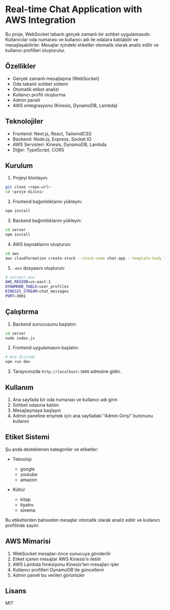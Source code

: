 # Real-time Chat Application with AWS Integration

Bu proje, WebSocket tabanlı gerçek zamanlı bir sohbet uygulamasıdır. Kullanıcılar oda numarası ve kullanıcı adı ile odalara katılabilir ve mesajlaşabilirler. Mesajlar içindeki etiketler otomatik olarak analiz edilir ve kullanıcı profilleri oluşturulur.

## Özellikler

- Gerçek zamanlı mesajlaşma (WebSocket)
- Oda tabanlı sohbet sistemi
- Otomatik etiket analizi
- Kullanıcı profili oluşturma
- Admin paneli
- AWS entegrasyonu (Kinesis, DynamoDB, Lambda)

## Teknolojiler

- Frontend: Next.js, React, TailwindCSS
- Backend: Node.js, Express, Socket.IO
- AWS Servisleri: Kinesis, DynamoDB, Lambda
- Diğer: TypeScript, CORS

## Kurulum

1. Projeyi klonlayın:
```bash
git clone <repo-url>
cd <proje-dizini>
```

2. Frontend bağımlılıklarını yükleyin:
```bash
npm install
```

3. Backend bağımlılıklarını yükleyin:
```bash
cd server
npm install
```

4. AWS kaynaklarını oluşturun:
```bash
cd aws
aws cloudformation create-stack --stack-name chat-app --template-body file://template.yaml
```

5. `.env` dosyasını oluşturun:
```bash
# server/.env
AWS_REGION=us-east-1
DYNAMODB_TABLE=user_profiles
KINESIS_STREAM=chat_messages
PORT=3001
```

## Çalıştırma

1. Backend sunucusunu başlatın:
```bash
cd server
node index.js
```

2. Frontend uygulamasını başlatın:
```bash
# Ana dizinde
npm run dev
```

3. Tarayıcınızda `http://localhost:3000` adresine gidin.

## Kullanım

1. Ana sayfada bir oda numarası ve kullanıcı adı girin
2. Sohbet odasına katılın
3. Mesajlaşmaya başlayın
4. Admin paneline erişmek için ana sayfadaki "Admin Girişi" butonunu kullanın

## Etiket Sistemi

Şu anda desteklenen kategoriler ve etiketler:

- Teknoloji
  - google
  - youtube
  - amazon

- Kültür
  - kitap
  - tiyatro
  - sinema

Bu etiketlerden bahseden mesajlar otomatik olarak analiz edilir ve kullanıcı profilinde sayılır.

## AWS Mimarisi

1. WebSocket mesajları önce sunucuya gönderilir
2. Etiket içeren mesajlar AWS Kinesis'e iletilir
3. AWS Lambda fonksiyonu Kinesis'ten mesajları işler
4. Kullanıcı profilleri DynamoDB'de güncellenir
5. Admin paneli bu verileri görüntüler

## Lisans

MIT

